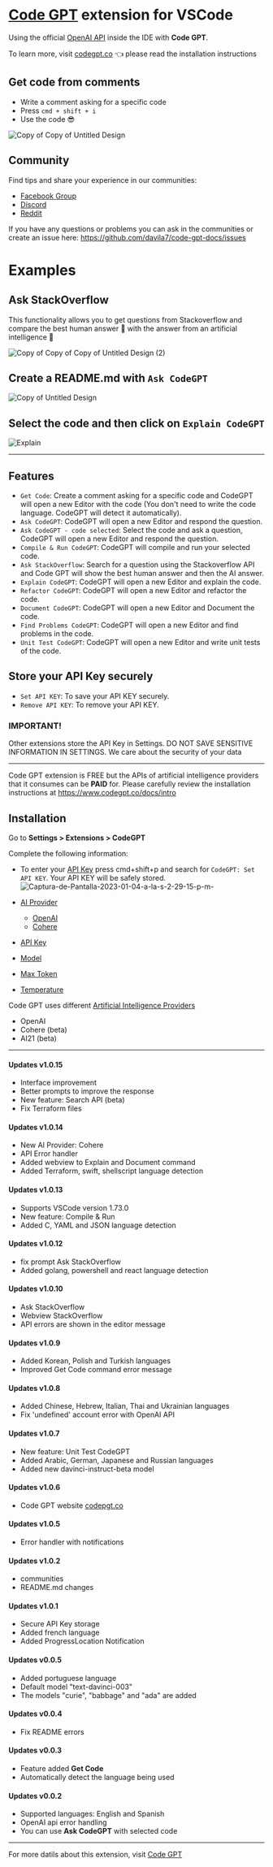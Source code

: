 # [Code GPT](https://codegpt.co) extension for VSCode

Using the official [OpenAI API](https://openai.com/api/) inside the IDE with **Code GPT**.

To learn more, visit [codegpt.co](https://codegpt.co)
👈 please read the installation instructions
## Get code from comments
- Write a comment asking for a specific code
- Press `cmd + shift + i`
- Use the code 😎 

![Copy of Copy of Untitled Design](https://user-images.githubusercontent.com/6216945/210677720-4a2ebbf3-84a1-4972-83a0-10a265c368ab.gif)

## Community
Find tips and share your experience in our communities:

- [Facebook Group](https://www.facebook.com/groups/1590127588169761)
- [Discord](https://discord.gg/nV9kpRCt)
- [Reddit](https://www.reddit.com/r/CodeGPT_VSCode/) 

If you have any questions or problems you can ask in the communities or create an issue here: 
https://github.com/davila7/code-gpt-docs/issues

# Examples
## Ask StackOverflow
This functionality allows you to get questions from Stackoverflow and compare the best human answer 🧠 with the answer from an artificial intelligence 🤖

![Copy of Copy of Copy of Untitled Design (2)](https://user-images.githubusercontent.com/6216945/214115661-fb0b2d49-f15c-49d1-beba-e51defdbd8e9.gif)

## Create a README.md with `Ask CodeGPT`

![Copy of Untitled Design](https://user-images.githubusercontent.com/6216945/210635881-06636e67-3c18-47ec-8a48-78456bc4058e.gif)


## Select the code and then click on `Explain CodeGPT`

![Explain](https://user-images.githubusercontent.com/6216945/216370943-91190958-473c-4183-aa03-062da4c0a0f8.gif)

<hr>

## Features
- `Get Code`: Create a comment asking for a specific code and CodeGPT will open a new Editor with the code (You don't need to write the code language. CodeGPT will detect it automatically).
- `Ask CodeGPT`: CodeGPT will open a new Editor and respond the question.
- `Ask CodeGPT - code selected`: Select the code and ask a question, CodeGPT will open a new Editor and respond the question.
- `Compile & Run CodeGPT`: CodeGPT will compile and run your selected code.
- `Ask StackOverflow`: Search for a question using the Stackoverflow API and Code GPT will show the best human answer and then the AI ​​answer.
- `Explain CodeGPT`: CodeGPT will open a new Editor and explain the code.
- `Refactor CodeGPT`: CodeGPT will open a new Editor and refactor the code.
- `Document CodeGPT`: CodeGPT will open a new Editor and Document the code.
- `Find Problems CodeGPT`: CodeGPT will open a new Editor and find problems in the code.
- `Unit Test CodeGPT`: CodeGPT will open a new Editor and write unit tests of the code.

## Store your API Key securely
- `Set API KEY`: To save your API KEY securely.
- `Remove API KEY`: To remove your API KEY.

### IMPORTANT! 
Other extensions store the API Key in Settings. DO NOT SAVE SENSITIVE INFORMATION IN SETTINGS. We care about the security of your data
<hr>

Code GPT extension is FREE but the APIs of artificial intelligence providers that it consumes can be **PAID** for. Please carefully review the installation instructions at https://www.codegpt.co/docs/intro

## Installation

Go to **Settings > Extensions > CodeGPT**

Complete the following information:

- To enter your [API Key](https://beta.openai.com/account/api-keys) press cmd+shift+p and search for `CodeGPT: Set API KEY`. Your API KEY will be safely stored. 
![Captura-de-Pantalla-2023-01-04-a-la-s-2-29-15-p-m-](https://user-images.githubusercontent.com/6216945/210634562-1dd5f8cd-4625-42fc-92f4-7e1b5f132c49.png)

- [AI Provider](https://www.codegpt.co/docs/tutorial-basics/configuration#ai-provider)
  - [OpenAI](https://www.codegpt.co/docs/tutorial-ai-providers/openai)
  - [Cohere](https://www.codegpt.co/docs/tutorial-ai-providers/cohere)
- [API Key](https://www.codegpt.co/docs/tutorial-basics/configuration#api-key)
- [Model](https://www.codegpt.co/docs/tutorial-basics/configuration#model)
- [Max Token](https://www.codegpt.co/docs/tutorial-basics/configuration#max-token)
- [Temperature](https://www.codegpt.co/docs/tutorial-basics/configuration#temperature)

Code GPT uses different [Artificial Intelligence Providers](https://www.codegpt.co/docs/category/ai-providers)
- OpenAI
- Cohere (beta)
- AI21 (beta)
<hr>

#### Updates v1.0.15
- Interface improvement
- Better prompts to improve the response
- New feature: Search API (beta)
- Fix Terraform files

#### Updates v1.0.14
- New AI Provider: Cohere
- API Error handler
- Added webview to Explain and Document command
- Added Terraform, swift, shellscript language detection

#### Updates v1.0.13
- Supports VSCode version 1.73.0
- New feature: Compile & Run 
- Added C, YAML and JSON language detection 

#### Updates v1.0.12
- fix prompt Ask StackOverflow
- Added golang, powershell and react language detection

#### Updates v1.0.10
- Ask StackOverflow
- Webview StackOverflow
- API errors are shown in the editor message

#### Updates v1.0.9
- Added Korean, Polish and Turkish languages
- Improved Get Code command error message
  
#### Updates v1.0.8
- Added Chinese, Hebrew, Italian, Thai and Ukrainian languages
- Fix 'undefined' account error with OpenAI API

#### Updates v1.0.7
- New feature: Unit Test CodeGPT
- Added Arabic, German, Japanese and Russian languages
- Added new davinci-instruct-beta model

#### Updates v1.0.6
- Code GPT website [codepgt.co](https://www.codegpt.co)

#### Updates v1.0.5
- Error handler with notifications
  
#### Updates v1.0.2
- communities
- README.md changes

#### Updates v1.0.1
- Secure API Key storage
- Added french language
- Added ProgressLocation Notification

#### Updates v0.0.5
- Added portuguese language
- Default model "text-davinci-003"
- The models "curie", "babbage" and "ada" are added

#### Updates v0.0.4
- Fix README errors 

#### Updates v0.0.3
- Feature added **Get Code** 
- Automatically detect the language being used
#### Updates v0.0.2

- Supported languages: English and Spanish
- OpenAI api error handling
- You can use **Ask CodeGPT** with selected code

<hr>

For more datils about this extension, visit
[Code GPT](https://codegpt.co)
